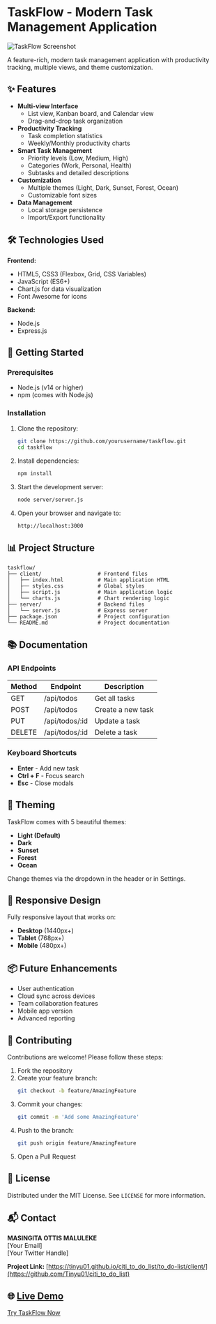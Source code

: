 # TaskFlow - Modern Task Management Application

![TaskFlow Screenshot](https://via.placeholder.com/800x400?text=TaskFlow+Screenshot)

A feature-rich, modern task management application with productivity tracking, multiple views, and theme customization.

## ✨ Features

- **Multi-view Interface**
  - List view, Kanban board, and Calendar view
  - Drag-and-drop task organization
- **Productivity Tracking**
  - Task completion statistics
  - Weekly/Monthly productivity charts
- **Smart Task Management**
  - Priority levels (Low, Medium, High)
  - Categories (Work, Personal, Health)
  - Subtasks and detailed descriptions
- **Customization**
  - Multiple themes (Light, Dark, Sunset, Forest, Ocean)
  - Customizable font sizes
- **Data Management**
  - Local storage persistence
  - Import/Export functionality

## 🛠 Technologies Used

**Frontend:**
- HTML5, CSS3 (Flexbox, Grid, CSS Variables)
- JavaScript (ES6+)
- Chart.js for data visualization
- Font Awesome for icons

**Backend:**
- Node.js
- Express.js

## 🚀 Getting Started

### Prerequisites
- Node.js (v14 or higher)
- npm (comes with Node.js)

### Installation
1. Clone the repository:
   ```bash
   git clone https://github.com/yourusername/taskflow.git
   cd taskflow
   ```
2. Install dependencies:
   ```bash
   npm install
   ```
3. Start the development server:
   ```bash
   node server/server.js
   ```
4. Open your browser and navigate to:
   ```
   http://localhost:3000
   ```

## 📊 Project Structure
```
taskflow/
├── client/                  # Frontend files
│   ├── index.html           # Main application HTML
│   ├── styles.css           # Global styles
│   ├── script.js            # Main application logic
│   └── charts.js            # Chart rendering logic
├── server/                  # Backend files
│   └── server.js            # Express server
├── package.json             # Project configuration
└── README.md                # Project documentation
```

## 📚 Documentation

### API Endpoints
| Method | Endpoint        | Description        |
|--------|----------------|--------------------|
| GET    | /api/todos     | Get all tasks     |
| POST   | /api/todos     | Create a new task |
| PUT    | /api/todos/:id | Update a task     |
| DELETE | /api/todos/:id | Delete a task     |

### Keyboard Shortcuts
- **Enter** - Add new task
- **Ctrl + F** - Focus search
- **Esc** - Close modals

## 🎨 Theming
TaskFlow comes with 5 beautiful themes:
- **Light (Default)**
- **Dark**
- **Sunset**
- **Forest**
- **Ocean**

Change themes via the dropdown in the header or in Settings.

## 📱 Responsive Design
Fully responsive layout that works on:
- **Desktop** (1440px+)
- **Tablet** (768px+)
- **Mobile** (480px+)

## 📦 Future Enhancements
- User authentication
- Cloud sync across devices
- Team collaboration features
- Mobile app version
- Advanced reporting

## 🤝 Contributing
Contributions are welcome! Please follow these steps:
1. Fork the repository
2. Create your feature branch:
   ```bash
   git checkout -b feature/AmazingFeature
   ```
3. Commit your changes:
   ```bash
   git commit -m 'Add some AmazingFeature'
   ```
4. Push to the branch:
   ```bash
   git push origin feature/AmazingFeature
   ```
5. Open a Pull Request

## 📜 License
Distributed under the MIT License. See `LICENSE` for more information.

## 📬 Contact
**MASINGITA OTTIS MALULEKE**  
[Your Email]  
[Your Twitter Handle]  

**Project Link:** [https://tinyu01.github.io/citi_to_do_list/to_do-list/client/](https://github.com/Tinyu01/citi_to_do_list)

## 🌐 [Live Demo](https://tinyu01.github.io/citi_to_do_list/to_do-list/client/)

[Try TaskFlow Now](#)
